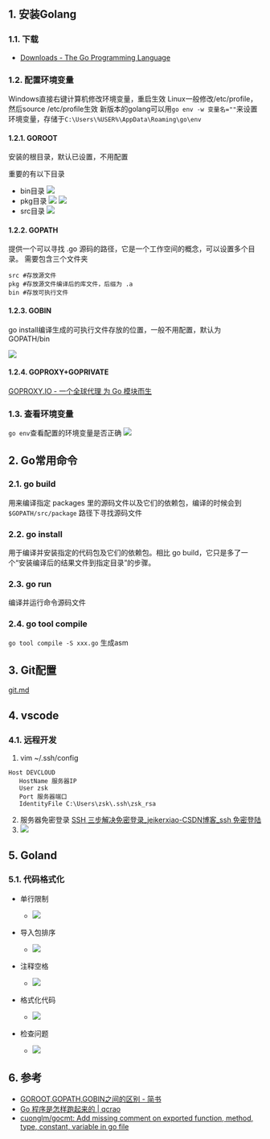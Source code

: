 
## 1. 安装Golang
### 1.1. 下载
- [Downloads \- The Go Programming Language](https://golang.org/dl/)
### 1.2. 配置环境变量
Windows直接右键计算机修改环境变量，重启生效
Linux一般修改/etc/profile，然后source /etc/profile生效
新版本的golang可以用`go env -w 变量名=""`来设置环境变量，存储于`C:\Users\%USER%\AppData\Roaming\go\env`
#### 1.2.1. GOROOT
安装的根目录，默认已设置，不用配置

重要的有以下目录

- bin目录
![](https://raw.githubusercontent.com/TDoct/images/master/1598069007_20200822120024616_30961.png)
- pkg目录
![](https://raw.githubusercontent.com/TDoct/images/master/1598069009_20200822120039071_9258.png)
![](https://raw.githubusercontent.com/TDoct/images/master/1598069010_20200822120122830_21975.png)
- src目录
![](https://raw.githubusercontent.com/TDoct/images/master/1598069011_20200822120145909_20469.png)
#### 1.2.2. GOPATH
提供一个可以寻找 .go 源码的路径，它是一个工作空间的概念，可以设置多个目录。
需要包含三个文件夹
```
src #存放源文件
pkg #存放源文件编译后的库文件，后缀为 .a
bin #存放可执行文件
```
#### 1.2.3. GOBIN
go install编译生成的可执行文件存放的位置，一般不用配置，默认为GOPATH/bin


![](https://raw.githubusercontent.com/TDoct/images/master/1587803942_20200425163852285_17674.png)
#### 1.2.4. GOPROXY+GOPRIVATE
[GOPROXY\.IO \- 一个全球代理 为 Go 模块而生](https://goproxy.io/zh/)

### 1.3. 查看环境变量
`go env`查看配置的环境变量是否正确
![](https://raw.githubusercontent.com/TDoct/images/master/1645500717_20220222113140666_148.png)
## 2. Go常用命令
### 2.1. go build
用来编译指定 packages 里的源码文件以及它们的依赖包，编译的时候会到 `$GOPATH/src/package` 路径下寻找源码文件
### 2.2. go install

用于编译并安装指定的代码包及它们的依赖包。相比 go build，它只是多了一个“安装编译后的结果文件到指定目录”的步骤。
### 2.3. go run
编译并运行命令源码文件
### 2.4. go tool compile
`go tool compile -S xxx.go` 生成asm
## 3. Git配置
[git.md](../Others/软件/git.md)
## 4. vscode
### 4.1. 远程开发
1. vim ~/.ssh/config
```ssh
Host DEVCLOUD
   HostName 服务器IP
   User zsk
   Port 服务器端口
   IdentityFile C:\Users\zsk\.ssh\zsk_rsa
```

2. 服务器免密登录
[SSH 三步解决免密登录\_jeikerxiao\-CSDN博客\_ssh 免密登陆](https://blog.csdn.net/jeikerxiao/article/details/84105529)
3. ![](https://raw.githubusercontent.com/TDoct/images/master/1645502167_20220222115600063_11041.png)

## 5. Goland
### 5.1. 代码格式化
- 单行限制

    - ![](https://raw.githubusercontent.com/TDoct/images/master/1600872530_20200923224833126_3908.png)
- 导入包排序
    - ![](https://raw.githubusercontent.com/TDoct/images/master/1600872533_20200923224839711_31705.png)
- 注释空格
    - ![](https://raw.githubusercontent.com/TDoct/images/master/1600872536_20200923224843131_26639.png)
- 格式化代码
    - ![](https://raw.githubusercontent.com/TDoct/images/master/1600872538_20200923224846838_4547.png)
- 检查问题
    - ![](https://raw.githubusercontent.com/TDoct/images/master/1618931220_20210420230655718_15829.png)

## 6. 参考

- [GOROOT,GOPATH,GOBIN之间的区别 \- 简书](https://www.jianshu.com/p/fb7787acdf6e)
- [Go 程序是怎样跑起来的 \| qcrao](https://qcrao.com/2019/07/03/how-go-runs/#%E8%AF%8D%E6%B3%95%E5%88%86%E6%9E%90)
- [cuonglm/gocmt: Add missing comment on exported function, method, type, constant, variable in go file](https://github.com/cuonglm/gocmt)